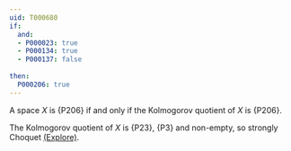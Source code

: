 ```yaml
---
uid: T000680
if:
  and:
  - P000023: true
  - P000134: true
  - P000137: false
  
then:
  P000206: true
---
```


A space $X$ is {P206} if and only if the Kolmogorov quotient of $X$ is {P206}.

The Kolmogorov quotient of $X$ is {P23}, {P3} and non-empty, so strongly Choquet [(Explore)](https://topology.pi-base.org/spaces?q=weakly+locally+compact+%2B+T_2+%2B+not+empty+%2B+not+strongly+choquet).
